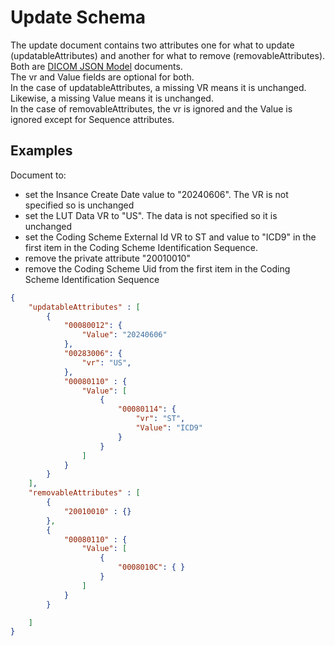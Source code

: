 # Update Schema

The update document contains two attributes one for what to update (updatableAttributes) and another for what to remove (removableAttributes).  Both are [DICOM JSON Model](https://dicom.nema.org/medical/dicom/current/output/chtml/part18/chapter_E.html) documents.  
The vr and Value fields are optional for both.  
In the case of updatableAttributes, a missing VR means it is unchanged.  Likewise, a missing Value means it is unchanged.  
In the case of removableAttributes, the vr is ignored and the Value is ignored except for Sequence attributes.

## Examples

Document to:
- set the Insance Create Date value to "20240606".  The VR is not specified so is unchanged
- set the LUT Data VR to "US".  The data is not specified so it is unchanged
- set the Coding Scheme External Id VR to ST and value to "ICD9" in the first item in the Coding Scheme Identification Sequence.
- remove the private attribute "20010010"
- remove the Coding Scheme Uid from the first item in the Coding Scheme Identification Sequence

```json
{
    "updatableAttributes" : [
        {
            "00080012": {
                "Value": "20240606"
            },
            "00283006": {
                "vr": "US",
            },
            "00080110" : {
                "Value": [
                    {
                        "00080114": {
                            "vr": "ST",
                            "Value": "ICD9"
                        }
                    }
                ]
            }
        }
    ],
    "removableAttributes" : [
        {
            "20010010" : {}
        },
        {
            "00080110" : {
                "Value": [
                    {
                        "0008010C": { }
                    }
                ]
            }
        }

    ]
}
```